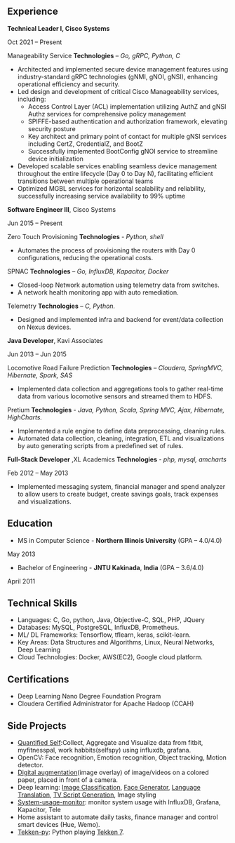 ## Experience

**Technical Leader I, Cisco Systems**

Oct 2021 – Present

Manageability Service **Technologies** – _Go, gRPC, Python, C_

- Architected and implemented secure device management features using industry-standard gRPC technologies (gNMI, gNOI, gNSI), enhancing operational efficiency and security.
- Led design and development of critical Cisco Manageability services, including:
  - Access Control Layer (ACL) implementation utilizing AuthZ and gNSI Authz services for comprehensive policy management
  - SPIFFE-based authentication and authorization framework, elevating security posture
  - Key architect and primary point of contact for multiple gNSI services including CertZ, CredentialZ, and BootZ
  - Successfully implemented BootConfig gNOI service to streamline device initialization
- Developed scalable services enabling seamless device management throughout the entire lifecycle (Day 0 to Day N), facilitating efficient transitions between multiple operational teams
- Optimized MGBL services for horizontal scalability and reliability, successfully increasing service availability to 99% uptime

**Software Engineer III**, Cisco Systems

Jun 2015 – Present

Zero Touch Provisioning **Technologies** - _Python, shell_

- Automates the process of provisioning the routers with Day 0 configurations, reducing the operational costs.

SPNAC **Technologies** – _Go, InfluxDB, Kapacitor, Docker_

- Closed-loop Network automation using telemetry data from switches.
- A network health monitoring app with auto remediation.

Telemetry **Technologies** – _C, Python._

- Designed and implemented infra and backend for event/data collection on Nexus devices.

**Java Developer**, Kavi Associates

Jun 2013 – Jun 2015

Locomotive Road Failure Prediction **Technologies** – _Cloudera, SpringMVC, Hibernate, Spark, SAS_

- Implemented data collection and aggregations tools to gather real-time data from various locomotive sensors and streamed them to HDFS.

Pretium **Technologies** - _Java, Python, Scala, Spring MVC, Ajax, Hibernate, HighCharts._

- Implemented a rule engine to define data preprocessing, cleaning rules.
- Automated data collection, cleaning, integration, ETL and visualizations by auto generating scripts from a predefined set of rules.

**Full-Stack Developer** ,XL Academics **Technologies** - _php, mysql, amcharts_

Feb 2012 – May 2013

- Implemented messaging system, financial manager and spend analyzer to allow users to create budget, create savings goals, track expenses and visualizations.

## Education

- MS in Computer Science - **Northern Illinois University** (GPA – 4.0/4.0)

May 2013

- Bachelor of Engineering - **JNTU Kakinada**, **India** (GPA – 3.6/4.0)

April 2011

## Technical Skills

- Languages:                 C, Go, python, Java, Objective-C, SQL, PHP, JQuery
- Databases:                 MySQL, PostgreSQL, InfluxDB, Prometheus.
- ML/ DL Frameworks:        Tensorflow, tflearn, keras, scikit-learn.
- Key Areas:                 Data Structures and Algorithms, Linux, Neural Networks, Deep Learning
- Cloud Technologies:         Docker, AWS(EC2), Google cloud platform.

## Certifications

- Deep Learning Nano Degree Foundation Program
- Cloudera Certified Administrator for Apache Hadoop (CCAH)

## Side Projects

- [Quantified Self](https://github.com/naren-m/QuantifiedSelf):Collect, Aggregate and Visualize data from fitbit, myfitnesspal, work habbits(selfspy) using influxdb, grafana.
- OpenCV: Face recognition, Emotion recognition, Object tracking, Motion detector.
- [Digital augmentation](https://www.youtube.com/watch?v=1A80HsRYXVk)(image overlay) of image/videos on a colored paper, placed in front of a camera.
- Deep learning: [Image Classification](https://github.com/naren-m/ImageClassification), [Face Generator](https://github.com/naren-m/FaceGenerator), [Language Translation](https://github.com/naren-m/LanguageTranslation), [TV Script Generation](https://github.com/naren-m/TvScriptGeneration), Image styling
- [System-usage-monitor](https://github.com/naren-m/System-usage-monitor): monitor system usage with InfluxDB, Grafana, Kapacitor, Tele
- Home assistant to automate daily tasks, finance manager and control smart devices (Hue, Wemo).
- [Tekken-py](https://github.com/naren-m/tekken-py): Python playing [Tekken 7](https://www.youtube.com/watch?v=YAguiUPNKoc&amp;feature=youtu.be).
